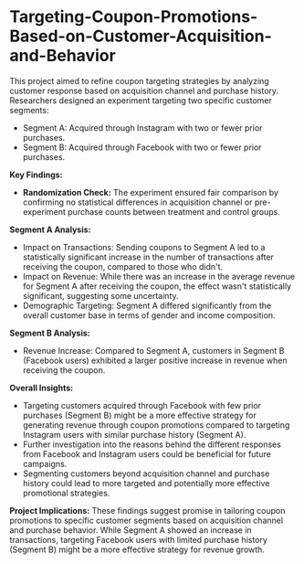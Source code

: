 # Targeting-Coupon-Promotions-Based-on-Customer-Acquisition-and-Behavior

This project aimed to refine coupon targeting strategies by analyzing customer response based on acquisition channel and purchase history. Researchers designed an experiment targeting two specific customer segments:
* Segment A: Acquired through Instagram with two or fewer prior purchases.
* Segment B: Acquired through Facebook with two or fewer prior purchases.

**Key Findings:**
* **Randomization Check:** The experiment ensured fair comparison by confirming no statistical differences in acquisition channel or pre-experiment purchase counts between treatment and control groups.

**Segment A Analysis:**
* Impact on Transactions: Sending coupons to Segment A led to a statistically significant increase in the number of transactions after receiving the coupon, compared to those who didn't.
* Impact on Revenue: While there was an increase in the average revenue for Segment A after receiving the coupon, the effect wasn't statistically significant, suggesting some uncertainty.
* Demographic Targeting: Segment A differed significantly from the overall customer base in terms of gender and income composition.

**Segment B Analysis:**
* Revenue Increase: Compared to Segment A, customers in Segment B (Facebook users) exhibited a larger positive increase in revenue when receiving the coupon.

**Overall Insights:**
* Targeting customers acquired through Facebook with few prior purchases (Segment B) might be a more effective strategy for generating revenue through coupon promotions compared to targeting Instagram users with similar purchase history (Segment A).
* Further investigation into the reasons behind the different responses from Facebook and Instagram users could be beneficial for future campaigns.
* Segmenting customers beyond acquisition channel and purchase history could lead to more targeted and potentially more effective promotional strategies.

**Project Implications:**
These findings suggest promise in tailoring coupon promotions to specific customer segments based on acquisition channel and purchase behavior. While Segment A showed an increase in transactions, targeting Facebook users with limited purchase history (Segment B) might be a more effective strategy for revenue growth. 
